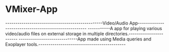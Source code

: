 # VMixer-App
------------------------------------------------Video/Audio App-----------------------------------------------------
-----------A app for playing various video/audio files on external storage in multiple directories.-----------------------
-----------------------------App made using Media queries and Exoplayer tools.-------------------------------------------
